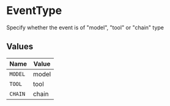 # EventType

Specify whether the event is of "model", "tool" or "chain" type


## Values

| Name    | Value   |
| ------- | ------- |
| `MODEL` | model   |
| `TOOL`  | tool    |
| `CHAIN` | chain   |